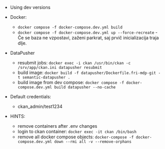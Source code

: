 - Using dev versions
- Docker:
    - `docker compose -f docker-compose.dev.yml build`
    - `docker compose -f docker-compose.dev.yml up --force-recreate` - Če se baza ne vzpostavi, zaženi parkrat, saj prvič inicializacija traja dlje.

- DataPusher
    - resubmit jobs: `docker exec -i ckan /usr/bin/ckan -c /srv/app/ckan.ini datapusher resubmit`
    - build image: `docker build -f datapusher/Dockerfile.fri-mdp-git -t semantic-datapusher .`
    - build image from dev compose: `docker compose -f docker-compose.dev.yml build datapusher --no-cache`

- Default credentials:
    - ckan_admin/test1234

- HINTS:
    - remove containers after .env changes
    - login to ckan container: `docker exec -it ckan /bin/bash`
    - remove all docker compose objects: `docker-compose -f docker-compose.dev.yml down --rmi all -v --remove-orphans`